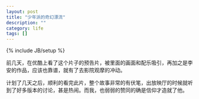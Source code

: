 ```yaml
---
layout: post
title: "少年派的奇幻漂流"
description: ""
category: life
tags: []
---
```

{% include JB/setup %}

前几天，在优酷上看了这个片子的预告片，被里面的画面和配乐吸引，再加之是李安的作品，应该也靠谱，就有了去影院观摩的冲动。

计划了几天之后，顺利的看完此片，整个故事非常的有伏笔，出放映厅的时候就听到了好多版本的讨论，甚是热闹。而我，也弱弱的赞同的确是信仰才造就了他。